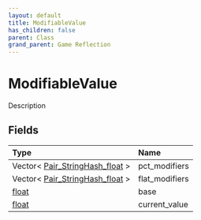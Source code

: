 ```yaml
---
layout: default
title: ModifiableValue
has_children: false
parent: Class
grand_parent: Game Reflection
---
```

# ModifiableValue
Description 

## Fields
| Type | Name |
|:-------------|:--------------|
| Vector< [Pair_StringHash_float](/game-reflection/classes/pair__string_hash_float.md) > | pct_modifiers |
| Vector< [Pair_StringHash_float](/game-reflection/classes/pair__string_hash_float.md) > | flat_modifiers |
| [float](/game-reflection/components/float.md) | base |
| [float](/game-reflection/components/float.md) | current_value |
